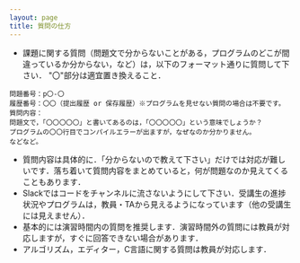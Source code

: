 ```yaml
---
layout: page
title: 質問の仕方
---
```


* 課題に関する質問（問題文で分からないことがある，プログラムのどこが間違っているか分からない，など）は，以下のフォーマット通りに質問して下さい．
"〇"部分は適宜置き換えること．

~~~
問題番号：p〇-〇
履歴番号：〇〇（提出履歴 or 保存履歴）※プログラムを見せない質問の場合は不要です。
質問内容：
問題文で，「〇〇〇〇〇」と書いてあるのは，「〇〇〇〇〇」という意味でしょうか？
プログラムの〇〇行目でコンパイルエラーが出ますが，なぜなのか分かりません。
などなど。
~~~
* 質問内容は具体的に．「分からないので教えて下さい」だけでは対応が難しいです．落ち着いて質問内容をまとめていると，何が問題なのか見えてくることもあります．
* Slackではコードをチャンネルに流さないようにして下さい．受講生の進捗状況やプログラムは，教員・TAから見えるようになっています（他の受講生には見えません）．
* 基本的には演習時間内の質問を推奨します．演習時間外の質問には教員が対応しますが，すぐに回答できない場合があります．
* アルゴリズム，エディター，C言語に関する質問は教員が対応します．
